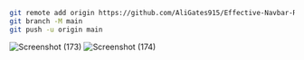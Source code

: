 ``` bash
git remote add origin https://github.com/AliGates915/Effective-Navbar-Responsive.git
git branch -M main
git push -u origin main
```
![Screenshot (173)](https://github.com/AliGates915/Effective-Navbar-Responsive/assets/128673394/af83bc9b-9f41-4379-a71b-f42ed0697203)
![Screenshot (174)](https://github.com/AliGates915/Effective-Navbar-Responsive/assets/128673394/fd3844ac-55ca-4790-ad14-4b6bd24c63d6)
